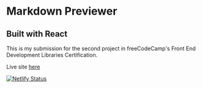 # Markdown Previewer

## Built with React

This is my submission for the second project in freeCodeCamp's Front End Development Libraries Certification.

Live site [here](https://eamonn-markdown.netlify.app/)

[![Netlify Status](https://api.netlify.com/api/v1/badges/08674484-dae2-44f5-a325-54917da917a0/deploy-status)](https://app.netlify.com/sites/eamonn-markdown/deploys)